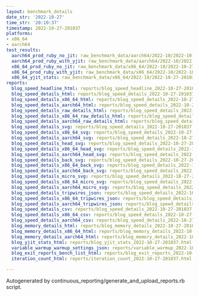 ```yaml
---
layout: benchmark_details
date_str: '2022-10-27'
time_str: '20:10:37'
timestamp: 2022-10-27-201037
platforms:
- x86_64
- aarch64
test_results:
  aarch64_prod_ruby_no_jit: raw_benchmark_data/aarch64/2022-10/2022-10-27-201037_basic_benchmark_aarch64_prod_ruby_no_jit.json
  aarch64_prod_ruby_with_yjit: raw_benchmark_data/aarch64/2022-10/2022-10-27-201037_basic_benchmark_aarch64_prod_ruby_with_yjit.json
  x86_64_prod_ruby_no_jit: raw_benchmark_data/x86_64/2022-10/2022-10-27-201037_basic_benchmark_x86_64_prod_ruby_no_jit.json
  x86_64_prod_ruby_with_yjit: raw_benchmark_data/x86_64/2022-10/2022-10-27-201037_basic_benchmark_x86_64_prod_ruby_with_yjit.json
  x86_64_yjit_stats: raw_benchmark_data/x86_64/2022-10/2022-10-27-201037_basic_benchmark_x86_64_yjit_stats.json
reports:
  blog_speed_headline_html: reports/blog_speed_headline_2022-10-27-201037.html
  blog_speed_details_html: reports/blog_speed_details_2022-10-27-201037.html
  blog_speed_details_x86_64_html: reports/blog_speed_details_2022-10-27-201037.x86_64.html
  blog_speed_details_aarch64_html: reports/blog_speed_details_2022-10-27-201037.aarch64.html
  blog_speed_details_raw_details_html: reports/blog_speed_details_2022-10-27-201037.raw_details.html
  blog_speed_details_x86_64_raw_details_html: reports/blog_speed_details_2022-10-27-201037.x86_64.raw_details.html
  blog_speed_details_aarch64_raw_details_html: reports/blog_speed_details_2022-10-27-201037.aarch64.raw_details.html
  blog_speed_details_svg: reports/blog_speed_details_2022-10-27-201037.svg
  blog_speed_details_x86_64_svg: reports/blog_speed_details_2022-10-27-201037.x86_64.svg
  blog_speed_details_aarch64_svg: reports/blog_speed_details_2022-10-27-201037.aarch64.svg
  blog_speed_details_head_svg: reports/blog_speed_details_2022-10-27-201037.head.svg
  blog_speed_details_x86_64_head_svg: reports/blog_speed_details_2022-10-27-201037.x86_64.head.svg
  blog_speed_details_aarch64_head_svg: reports/blog_speed_details_2022-10-27-201037.aarch64.head.svg
  blog_speed_details_back_svg: reports/blog_speed_details_2022-10-27-201037.back.svg
  blog_speed_details_x86_64_back_svg: reports/blog_speed_details_2022-10-27-201037.x86_64.back.svg
  blog_speed_details_aarch64_back_svg: reports/blog_speed_details_2022-10-27-201037.aarch64.back.svg
  blog_speed_details_micro_svg: reports/blog_speed_details_2022-10-27-201037.micro.svg
  blog_speed_details_x86_64_micro_svg: reports/blog_speed_details_2022-10-27-201037.x86_64.micro.svg
  blog_speed_details_aarch64_micro_svg: reports/blog_speed_details_2022-10-27-201037.aarch64.micro.svg
  blog_speed_details_tripwires_json: reports/blog_speed_details_2022-10-27-201037.tripwires.json
  blog_speed_details_x86_64_tripwires_json: reports/blog_speed_details_2022-10-27-201037.x86_64.tripwires.json
  blog_speed_details_aarch64_tripwires_json: reports/blog_speed_details_2022-10-27-201037.aarch64.tripwires.json
  blog_speed_details_csv: reports/blog_speed_details_2022-10-27-201037.csv
  blog_speed_details_x86_64_csv: reports/blog_speed_details_2022-10-27-201037.x86_64.csv
  blog_speed_details_aarch64_csv: reports/blog_speed_details_2022-10-27-201037.aarch64.csv
  blog_memory_details_html: reports/blog_memory_details_2022-10-27-201037.html
  blog_memory_details_x86_64_html: reports/blog_memory_details_2022-10-27-201037.x86_64.html
  blog_memory_details_aarch64_html: reports/blog_memory_details_2022-10-27-201037.aarch64.html
  blog_yjit_stats_html: reports/blog_yjit_stats_2022-10-27-201037.html
  variable_warmup_warmup_settings_json: reports/variable_warmup_2022-10-27-201037.warmup_settings.json
  blog_exit_reports_bench_list_html: reports/blog_exit_reports_2022-10-27-201037.bench_list.html
  iteration_count_html: reports/iteration_count_2022-10-27-201037.html

---
```

Autogenerated by continuous_reporting/generate_and_upload_reports.rb script.
